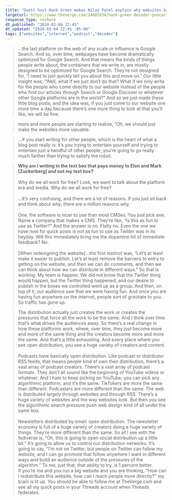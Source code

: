 ```yaml
---
title: "Guest host Hank Green makes Nilay Patel explain why websites have a future"
targeturl: https://www.theverge.com/24087834/hank-green-decoder-podcast-google-youtube-web-media-platforms-distribution-future
response_type: reshare
dt_published: "2024-03-04 22:45"
dt_updated: "2024-03-04 22:45 -05:00"
tags: ["websites","internet","podcast","decoder"]
---
```


> ...the last platform on the web of any scale or influence is Google Search. And so, over time, webpages have become dramatically optimized for Google Search. And that means the kinds of things people write about, the containers that we write in, are mostly designed to be optimized for Google Search. They’re not designed for, “I need to just quickly tell you about this and move on.” Our little insight was, “Well, what if we just don’t do that? What if we only write for the people who come directly to our website instead of the people who find our articles through Search or Google Discover or whatever other Google platforms are in the world?” And so we just made these little blog posts, and the idea was, if you just come to our website one more time a day because there’s one more thing to look at that you’ll like, we will be fine.

> more and more people are starting to realize, “Oh, we should just make the websites more valuable.

> ...if you start writing for other people, which is the heart of what a blog post really is: it’s you trying to entertain yourself and trying to entertain just a handful of other people, you’re going to go really much farther than trying to satisfy the robot.

> **Why am I writing in the text box that pays money to Elon and Mark [Zuckerberg] and not my text box?**  
> <br>
> Why do we all work for free? Look, we want to talk about the platform era and media. Why do we all work for free?  
> <br>
> ...It’s very confusing, and there are a lot of reasons. If you just sit back and think about why, there are a million reasons why.  
> <br>
> One, the software is nicer to use than most CMSes. You just pick one. Name a company that makes a CMS. They’re like, “Is this as fun to use as Twitter?” And the answer is no. Flatly no. Even the one we have now for quick posts is not as fun to use as Twitter was in its heyday. Will this immediately bring me the dopamine hit of immediate feedback? No.   
> <br>
> [When redesigning the website]...the first instinct was, “Let’s at least make it easier to publish. Let’s at least remove the barriers to entry to getting on the website, and then we can do comments, and then we can think about how we can distribute in different ways.” So that is working. My team is happier. We did not know that the Twitter thing would happen, but the Twitter thing happened, and our desire to publish in the boxes we controlled went up as a group. And then, on top of it, our audience saw that we were having fun. And once you are having fun anywhere on the internet, people sort of gravitate to you. So traffic has gone up.

> The distribution actually just creates the work or creates the pressures that force all the work to be the same. And I think over time that’s what drives the audiences away. So there’s a real change in how these platforms work, where, over time, they just become more and more of the same thing and the creators become more and more the same. And that’s a little exhausting. And every place where you see open distribution, you see a huge variety of creators and content.  
> <br>
> Podcasts have basically open distribution. Like podcast or distributor RSS feeds, that means people kind of own their distribution, there’s a vast array of podcast creators. There’s a vast array of podcast formats. They don’t all sound like the beginning of YouTube videos or whatever. And I hate to keep picking on YouTube; you can pick any algorithmic platform, and it’s the same. TikTokers are more the same than different. Podcasters are more different than the same. The web is distributed largely through websites and through RSS. There’s a huge variety of websites and the way websites look. But then you see the algorithmic search pressure push web design kind of all under the same box.   
> <br>
> Newsletters distributed by email: open distribution. The newsletter economy is full of a huge variety of creators doing a huge variety of things. They’re more different than the same. So all I see with the fediverse is, “Oh, this is going to open social distribution up a little bit.” It’s going to allow us to control our distribution networks. It’s going to say, “I’m not on Twitter, but people on Twitter can follow my website, and I can go promote that follow anywhere I want in different ways and build an audience outside of the pressures of the algorithm.” To me, just that, that ability to try, is 1 percent better. 
> <br>
> If you’re me and you run a big website and you are thinking, “How can I redistribute this website, how can I reach people more directly?” my brain is lit up. You should be able to follow me at TheVerge.com and see all my quick posts in your Threads account when Threads federates. 